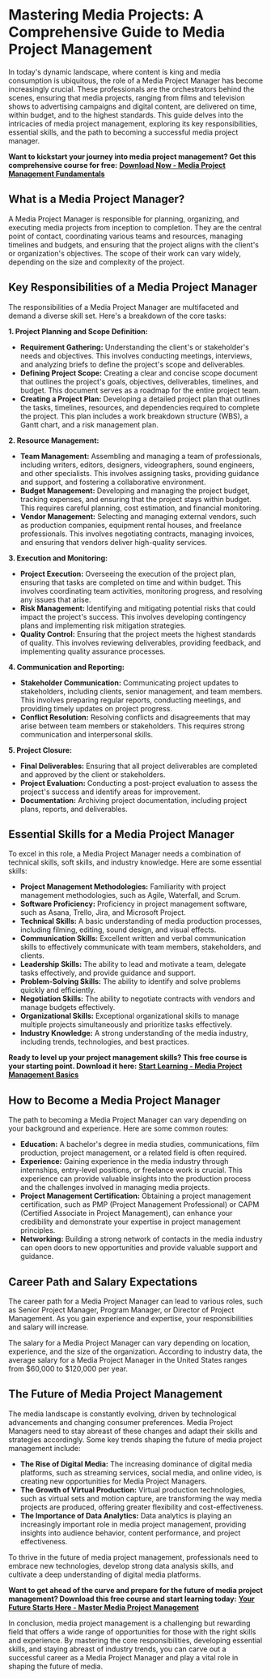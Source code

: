 # Mastering Media Projects: A Comprehensive Guide to Media Project Management

In today's dynamic landscape, where content is king and media consumption is ubiquitous, the role of a Media Project Manager has become increasingly crucial. These professionals are the orchestrators behind the scenes, ensuring that media projects, ranging from films and television shows to advertising campaigns and digital content, are delivered on time, within budget, and to the highest standards. This guide delves into the intricacies of media project management, exploring its key responsibilities, essential skills, and the path to becoming a successful media project manager.

**Want to kickstart your journey into media project management? Get this comprehensive course for free:** [**Download Now - Media Project Management Fundamentals**](https://udemywork.com/media-project-manager)

## What is a Media Project Manager?

A Media Project Manager is responsible for planning, organizing, and executing media projects from inception to completion. They are the central point of contact, coordinating various teams and resources, managing timelines and budgets, and ensuring that the project aligns with the client's or organization's objectives. The scope of their work can vary widely, depending on the size and complexity of the project.

## Key Responsibilities of a Media Project Manager

The responsibilities of a Media Project Manager are multifaceted and demand a diverse skill set. Here's a breakdown of the core tasks:

**1. Project Planning and Scope Definition:**

*   **Requirement Gathering:** Understanding the client's or stakeholder's needs and objectives. This involves conducting meetings, interviews, and analyzing briefs to define the project's scope and deliverables.
*   **Defining Project Scope:**  Creating a clear and concise scope document that outlines the project's goals, objectives, deliverables, timelines, and budget. This document serves as a roadmap for the entire project team.
*   **Creating a Project Plan:** Developing a detailed project plan that outlines the tasks, timelines, resources, and dependencies required to complete the project. This plan includes a work breakdown structure (WBS), a Gantt chart, and a risk management plan.

**2. Resource Management:**

*   **Team Management:** Assembling and managing a team of professionals, including writers, editors, designers, videographers, sound engineers, and other specialists. This involves assigning tasks, providing guidance and support, and fostering a collaborative environment.
*   **Budget Management:** Developing and managing the project budget, tracking expenses, and ensuring that the project stays within budget. This requires careful planning, cost estimation, and financial monitoring.
*   **Vendor Management:** Selecting and managing external vendors, such as production companies, equipment rental houses, and freelance professionals. This involves negotiating contracts, managing invoices, and ensuring that vendors deliver high-quality services.

**3. Execution and Monitoring:**

*   **Project Execution:** Overseeing the execution of the project plan, ensuring that tasks are completed on time and within budget. This involves coordinating team activities, monitoring progress, and resolving any issues that arise.
*   **Risk Management:** Identifying and mitigating potential risks that could impact the project's success. This involves developing contingency plans and implementing risk mitigation strategies.
*   **Quality Control:** Ensuring that the project meets the highest standards of quality. This involves reviewing deliverables, providing feedback, and implementing quality assurance processes.

**4. Communication and Reporting:**

*   **Stakeholder Communication:** Communicating project updates to stakeholders, including clients, senior management, and team members. This involves preparing regular reports, conducting meetings, and providing timely updates on project progress.
*   **Conflict Resolution:**  Resolving conflicts and disagreements that may arise between team members or stakeholders. This requires strong communication and interpersonal skills.

**5. Project Closure:**

*   **Final Deliverables:** Ensuring that all project deliverables are completed and approved by the client or stakeholders.
*   **Project Evaluation:** Conducting a post-project evaluation to assess the project's success and identify areas for improvement.
*   **Documentation:**  Archiving project documentation, including project plans, reports, and deliverables.

## Essential Skills for a Media Project Manager

To excel in this role, a Media Project Manager needs a combination of technical skills, soft skills, and industry knowledge. Here are some essential skills:

*   **Project Management Methodologies:** Familiarity with project management methodologies, such as Agile, Waterfall, and Scrum.
*   **Software Proficiency:** Proficiency in project management software, such as Asana, Trello, Jira, and Microsoft Project.
*   **Technical Skills:**  A basic understanding of media production processes, including filming, editing, sound design, and visual effects.
*   **Communication Skills:** Excellent written and verbal communication skills to effectively communicate with team members, stakeholders, and clients.
*   **Leadership Skills:**  The ability to lead and motivate a team, delegate tasks effectively, and provide guidance and support.
*   **Problem-Solving Skills:** The ability to identify and solve problems quickly and efficiently.
*   **Negotiation Skills:** The ability to negotiate contracts with vendors and manage budgets effectively.
*   **Organizational Skills:**  Exceptional organizational skills to manage multiple projects simultaneously and prioritize tasks effectively.
*   **Industry Knowledge:** A strong understanding of the media industry, including trends, technologies, and best practices.

**Ready to level up your project management skills? This free course is your starting point. Download it here:** [**Start Learning - Media Project Management Basics**](https://udemywork.com/media-project-manager)

## How to Become a Media Project Manager

The path to becoming a Media Project Manager can vary depending on your background and experience. Here are some common routes:

*   **Education:** A bachelor's degree in media studies, communications, film production, project management, or a related field is often required.
*   **Experience:** Gaining experience in the media industry through internships, entry-level positions, or freelance work is crucial. This experience can provide valuable insights into the production process and the challenges involved in managing media projects.
*   **Project Management Certification:** Obtaining a project management certification, such as PMP (Project Management Professional) or CAPM (Certified Associate in Project Management), can enhance your credibility and demonstrate your expertise in project management principles.
*   **Networking:** Building a strong network of contacts in the media industry can open doors to new opportunities and provide valuable support and guidance.

## Career Path and Salary Expectations

The career path for a Media Project Manager can lead to various roles, such as Senior Project Manager, Program Manager, or Director of Project Management. As you gain experience and expertise, your responsibilities and salary will increase.

The salary for a Media Project Manager can vary depending on location, experience, and the size of the organization. According to industry data, the average salary for a Media Project Manager in the United States ranges from \$60,000 to \$120,000 per year.

## The Future of Media Project Management

The media landscape is constantly evolving, driven by technological advancements and changing consumer preferences. Media Project Managers need to stay abreast of these changes and adapt their skills and strategies accordingly. Some key trends shaping the future of media project management include:

*   **The Rise of Digital Media:** The increasing dominance of digital media platforms, such as streaming services, social media, and online video, is creating new opportunities for Media Project Managers.
*   **The Growth of Virtual Production:** Virtual production technologies, such as virtual sets and motion capture, are transforming the way media projects are produced, offering greater flexibility and cost-effectiveness.
*   **The Importance of Data Analytics:** Data analytics is playing an increasingly important role in media project management, providing insights into audience behavior, content performance, and project effectiveness.

To thrive in the future of media project management, professionals need to embrace new technologies, develop strong data analysis skills, and cultivate a deep understanding of digital media platforms.

**Want to get ahead of the curve and prepare for the future of media project management? Download this free course and start learning today:** [**Your Future Starts Here - Master Media Project Management**](https://udemywork.com/media-project-manager)

In conclusion, media project management is a challenging but rewarding field that offers a wide range of opportunities for those with the right skills and experience. By mastering the core responsibilities, developing essential skills, and staying abreast of industry trends, you can carve out a successful career as a Media Project Manager and play a vital role in shaping the future of media.
